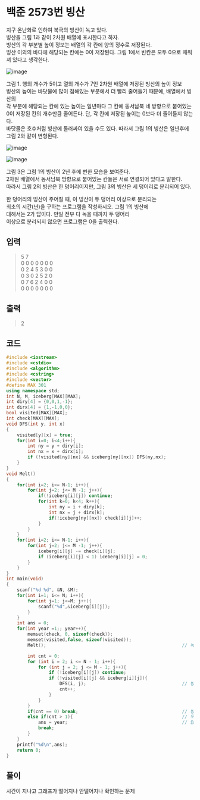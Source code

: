 # 백준 2573번 빙산

지구 온난화로 인하여 북극의 빙산이 녹고 있다. </br>
빙산을 그림 1과 같이 2차원 배열에 표시한다고 하자.</br>
빙산의 각 부분별 높이 정보는 배열의 각 칸에 양의 정수로 저장된다. </br>
빙산 이외의 바다에 해당되는 칸에는 0이 저장된다. 그림 1에서 빈칸은 모두 0으로 채워져 있다고 생각한다.</br>

![image](https://user-images.githubusercontent.com/43857226/77418298-0de41080-6e0a-11ea-9ac6-81e2f68518aa.png)

그림 1. 행의 개수가 5이고 열의 개수가 7인 2차원 배열에 저장된 빙산의 높이 정보</br>
빙산의 높이는 바닷물에 많이 접해있는 부분에서 더 빨리 줄어들기 때문에, 배열에서 빙산의</br>
각 부분에 해당되는 칸에 있는 높이는 일년마다 그 칸에 동서남북 네 방향으로 붙어있는</br>
0이 저장된 칸의 개수만큼 줄어든다. 단, 각 칸에 저장된 높이는 0보다 더 줄어들지 않는다.</br>
바닷물은 호수처럼 빙산에 둘러싸여 있을 수도 있다. 따라서 그림 1의 빙산은 일년후에 그림 2와 같이 변형된다.</br>

![image](https://user-images.githubusercontent.com/43857226/77418577-6b785d00-6e0a-11ea-94c2-7530e6484c24.png)

![image](https://user-images.githubusercontent.com/43857226/77418312-11779780-6e0a-11ea-9f73-2887067166d8.png)

그림 3은 그림 1의 빙산이 2년 후에 변한 모습을 보여준다. </br>
2차원 배열에서 동서남북 방향으로 붙어있는 칸들은 서로 연결되어 있다고 말한다. </br>
따라서 그림 2의 빙산은 한 덩어리이지만, 그림 3의 빙산은 세 덩어리로 분리되어 있다.</br>

한 덩어리의 빙산이 주어질 때, 이 빙산이 두 덩어리 이상으로 분리되는</br>
최초의 시간(년)을 구하는 프로그램을 작성하시오. 그림 1의 빙산에</br>
대해서는 2가 답이다. 만일 전부 다 녹을 때까지 두 덩어리</br>
이상으로 분리되지 않으면 프로그램은 0을 출력한다.</br>

## 입력
> 5 7</br>
0 0 0 0 0 0 0</br>
0 2 4 5 3 0 0</br>
0 3 0 2 5 2 0</br>
0 7 6 2 4 0 0</br>
0 0 0 0 0 0 0</br>

## 출력
> 2 </br>

## 코드
```c++
#include <iostream>
#include <cstdio>
#include <algorithm>
#include <cstring>
#include <vector>
#define MAX 301
using namespace std;
int N, M, iceberg[MAX][MAX];
int diry[4] = {0,0,1,-1};
int dirx[4] = {1,-1,0,0};
bool visited[MAX][MAX];
int check[MAX][MAX];
void DFS(int y, int x)
{
    visited[y][x] = true;
    for(int i=0; i<4;i++){
        int ny = y + diry[i];
        int nx = x + dirx[i];
        if (!visited[ny][nx] && iceberg[ny][nx]) DFS(ny,nx);                  // 전형적인 DFS 동서남북 다 돈다. 
    }
}
void Melt()
{
    for(int i=2; i<= N-1; i++){
        for(int j=2; j<= M -1; j++){
            if(!iceberg[i][j]) continue;
            for(int k=0; k<4; k++){
                int ny = i + diry[k];
                int nx = j + dirx[k];
                if(!iceberg[ny][nx]) check[i][j]++;                     // 먼저 빙산 녹일 부분 체크만 해줌 현재턴에 옆에 
            }                                                           // 빙산이 녹아서 바다가 되도 현재턴에는 영향받지 않는다.
        }                                                               // 그래서 체크만 해주고 감산하지는 않음
    }
    for(int i=2; i<= N-1; i++){
        for(int j=2; j<= M -1; j++){
            iceberg[i][j] -= check[i][j];                               // 녹이자 !!!!!!
            if (iceberg[i][j] < 1) iceberg[i][j] = 0;                   // 음수면 바다
        }
    }
}
int main(void)
{
    scanf("%d %d", &N, &M);
    for(int i=1; i<= N; i++){
        for(int j=1; j<=M; j++){
            scanf("%d",&iceberg[i][j]);   
        }
    }
    int ans = 0;
    for(int year =1;; year++){
        memset(check, 0, sizeof(check));
        memset(visited,false, sizeof(visited));
        Melt();                                                   // 녹인다

        int cnt = 0;
        for (int i = 2; i <= N - 1; i++){
            for (int j = 2; j <= M - 1; j++){
                if (!iceberg[i][j]) continue;
                if (!visited[i][j] && iceberg[i][j]){
                    DFS(i, j);                                    // 빙산이 있으면 들어간다. 
                    cnt++;
                }
            }
        }
        if(cnt == 0) break;                                       // 빙산이 다 녹았으면 즉 다 녹을 때 까지 두덩이로 분리되지않았으면 
        else if(cnt > 1){                                         // 두덩이로 분리됬을경우
            ans = year;                                           // 답 대입 반복문 
            break;
        }
    }
    printf("%d\n",ans);
    return 0;
}
```

## 풀이
시간이 지나고 그래프가 떨어지나 안떨어지나 확인하는 문제 </br>
